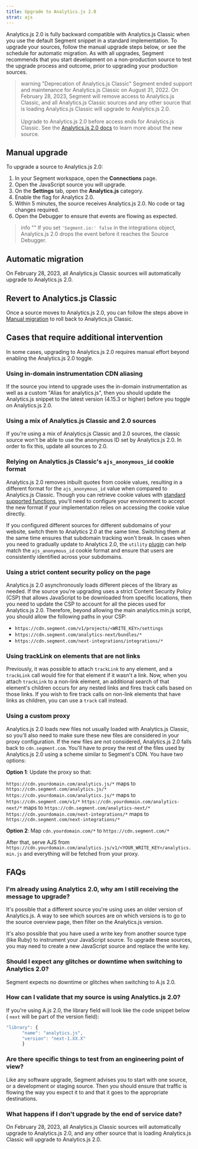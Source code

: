 ```yaml
---
title: Upgrade to Analytics.js 2.0
strat: ajs
---
```


Analytics.js 2.0 is fully backward compatible with Analytics.js Classic when you use the default Segment snippet in a standard implementation. To upgrade your sources, follow the manual upgrade steps below, or see the schedule for automatic migration. As with all upgrades, Segment recommends that you start development on a non-production source to test the upgrade process and outcome, prior to upgrading your production sources.

> warning "Deprecation of Analytics.js Classic"
> Segment ended support and maintenance for Analytics.js Classic on August 31, 2022. On February 28, 2023, Segment will remove access to Analytics.js Classic, and all Analytics.js Classic sources and any other source that is loading Analytics.js Classic will upgrade to Analytics.js 2.0.
> <br><br>Upgrade to Analytics.js 2.0 before access ends for Analytics.js Classic. See the [Analytics.js 2.0 docs](/docs/connections/sources/catalog/libraries/website/javascript/) to learn more about the new source.

## Manual upgrade

To upgrade a source to Analytics.js 2.0:

1. In your Segment workspace, open the **Connections** page.
2. Open the JavaScript source you will upgrade.
3. On the **Settings** tab, open the **Analytics.js** category.
4. Enable the flag for Analytics 2.0.
5. Within 5 minutes, the source receives Analytics.js 2.0. No code or tag changes required.
6. Open the Debugger to ensure that events are flowing as expected.

> info ""
> If you set `'Segment.io:' false` in the integrations object, Analytics.js 2.0 drops the event before it reaches the Source Debugger.

## Automatic migration

On February 28, 2023, all Analytics.js Classic sources will automatically upgrade to Analytics.js 2.0.

## Revert to Analytics.js Classic

Once a source moves to Analytics.js 2.0, you can follow the steps above in [Manual migration](#manual-migration) to roll back to Analytics.js Classic.

## Cases that require additional intervention

In some cases, upgrading to Analytics.js 2.0 requires manual effort beyond enabling the Analytics.js 2.0 toggle.

### Using in-domain instrumentation CDN aliasing

If the source you intend to upgrade uses the in-domain instrumentation as well as a custom "Alias for analytics.js", then you should update the Analytics.js snippet to the latest version (4.15.3 or higher) before you toggle on Analytics.js 2.0.

### Using a mix of Analytics.js Classic and 2.0 sources

If you're using a mix of Analytics.js Classic and 2.0 sources, the classic source won't be able to use the anonymous ID set by Analytics.js 2.0. In order to fix this, update all sources to 2.0.

### Relying on Analytics.js Classic's `ajs_anonymous_id` cookie format

Analytics.js 2.0 removes inbuilt quotes from cookie values, resulting in a different format for the `ajs_anonymous_id` value when compared to Analytics.js Classic.  Though you can retrieve cookie values with [standard supported functions](/docs/connections/sources/catalog/libraries/website/javascript/identity/#retrieve-the-anonymous-id), you'll need to configure your environment to accept the new format if your implementation relies on accessing the cookie value directly.

If you configured different sources for different subdomains of your website, switch them to Analytics 2.0 at the same time. Switching them at the same time ensures that subdomain tracking won't break. In cases when you need to gradually update to Analytics 2.0, the `utility` [plugin](/docs/connections/sources/catalog/libraries/website/javascript/#example-plugins) can help match the `ajs_anonymous_id` cookie format and ensure that users are consistently identified across your subdomains.

### Using a strict content security policy on the page

Analytics.js 2.0 asynchronously loads different pieces of the library as needed. If the source you're upgrading uses a strict Content Security Policy (CSP) that allows JavaScript to be downloaded from specific locations, then you need to update the CSP to account for all the pieces used for Analytics.js 2.0. Therefore, beyond allowing the main analytics.min.js script, you should allow the following paths in your CSP:
- `https://cdn.segment.com/v1/projects/<WRITE_KEY>/settings`
- `https://cdn.segment.com/analytics-next/bundles/*`
- `https://cdn.segment.com/next-integrations/integrations/*`

### Using trackLink on elements that are not links

Previously, it was possible to attach `trackLink` to any element, and a `trackLink` call would fire for that element if it wasn't a link. Now, when you attach `trackLink` to a non-link element, an additional search of that element's children occurs for any nested links and fires track calls based on those links. If you wish to fire track calls on non-link elements that have links as children, you can use a `track` call instead.

### Using a custom proxy

Analytics.js 2.0 loads new files not usually loaded with Analytics.js Classic, so you'll also need to make sure these new files are considered in your proxy configuration. If the new files are not considered, Analytics.js 2.0 falls back to `cdn.segment.com`. You'll have to proxy the rest of the files used by Analytics.js 2.0 using a scheme similar to Segment's CDN. You have two options:

**Option 1**: Update the proxy so that:

`https://cdn.yourdomain.com/analytics.js/*` maps to `https://cdn.segment.com/analytics.js/*`
`https://cdn.yourdomain.com/analytics.js/*` maps to `https://cdn.segment.com/v1/*`
`https://cdn.yourdomain.com/analytics-next/*` maps to `https://cdn.segment.com/analytics-next/*`
`https://cdn.yourdomain.com/next-integrations/*` maps to `https://cdn.segment.com/next-integrations/*`

**Option 2**: Map `cdn.yourdomain.com/*` to `https://cdn.segment.com/*`

After that, serve AJS from `https://cdn.yourdomain.com/analytics.js/v1/<YOUR_WRITE_KEY>/analytics.min.js` and everything will be fetched from your proxy.

## FAQs

### I'm already using Analytics 2.0, why am I still receiving the message to upgrade?
It's possible that a different source you're using uses an older version of Analytics.js. A way to see which sources are on which versions is to go to the source overview page, then filter on the Analytics.js version.

It's also possible that you have used a write key from another source type (like Ruby) to instrument your JavaScript source. To upgrade these sources, you may need to create a new JavaScript source and replace the write key.

### Should I expect any glitches or downtime when switching to Analytics 2.0?
Segment expects no downtime or glitches when switching to A.js 2.0.

### How can I validate that my source is using Analytics.js 2.0?
If you're using A.js 2.0, the library field will look like the code snippet below ( `next`  will be part of the version field):

```js
"library": {
      "name": "analytics.js",
      "version": "next-1.XX.X"
      }
```

### Are there specific things to test from an engineering point of view?
Like any software upgrade, Segment advises you to start with one source, or a development or staging source. Then you should ensure that traffic is flowing the way you expect it to and that it goes to the appropriate destinations.

### What happens if I don't upgrade by the end of service date?
 On February 28, 2023, all Analytics.js Classic sources will automatically upgrade to Analytics.js 2.0, and any other source that is loading Analytics.js Classic will upgrade to Analytics.js 2.0.
